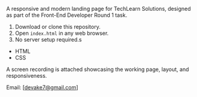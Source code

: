 
A responsive and modern landing page for TechLearn Solutions, designed as part of the Front-End Developer Round 1 task.


1. Download or clone this repository.
2. Open `index.html` in any web browser.
3. No server setup required.s


- HTML
- CSS

A screen recording is attached showcasing the working page, layout, and responsiveness.

Email: [devake7@gmail.com]
